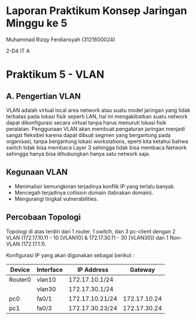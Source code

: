 # Laporan Praktikum Konsep Jaringan Minggu ke 5

Muhammad Rizqy Ferdiansyah (3121600024)

2-D4 IT A

# Praktikum 5 - VLAN

## A. Pengertian VLAN

VLAN adalah virtual local area network atau suatu model jaringan yang tidak terbatas pada lokasi fisik seperti LAN, hal ini mengakibatkan suatu network dapat dikonfigurasi secara virtual tanpa harus menuruti lokasi fisik peralatan. Penggunaan VLAN akan membuat pengaturan jaringan menjadi sangat fleksibel karena dapat dibuat segmen yang bergantung pada organisasi, tanpa bergantung lokasi workstations, eperti kita ketahui bahwa switch tidak bisa membaca Layer 3 sehingga tidak bisa membaca Network sehingga hanya bisa dihubungkan hanya satu network saja.

## Kegunaan VLAN

- Menimalisir kemungkinan terjadinya konflik IP yang terlalu banyak.
- Mencegah terjadinya collision domain (tabrakan domain).
- Mengurangi tingkat vulnerabilities.

## Percobaan Topologi



Topologi di atas terdiri dari 1 router, 1 switch, dan 3 pc-client dengan 2 VLAN (172.17.10.11 - 10 [VLAN10] & 172.17.30.11 - 30 [VLAN30]) dan 1 Non-VLAN (172.17.1.1).

Konfigurasi IP yang akan digunakan sebagai berikut :

| Device  | Interface | IP Address      | Gateway      |
| ------- | --------- | --------------- | ------------ |
| Router0 | vlan10    | 172.17.10.1/24  |              |
|         | vlan30    | 172.17.30.1/24  |              |
| pc0     | fa0/1     | 172.17.10.21/24 | 172.17.10.24 |
| pc1     | fa0/3     | 172.17.30.23/24 | 172.17.30.24 |


